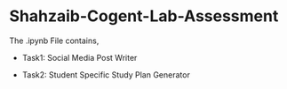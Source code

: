 # Shahzaib-Cogent-Lab-Assessment
The .ipynb File contains,

* Task1:
    Social Media Post Writer
  
* Task2:
    Student Specific Study Plan Generator
